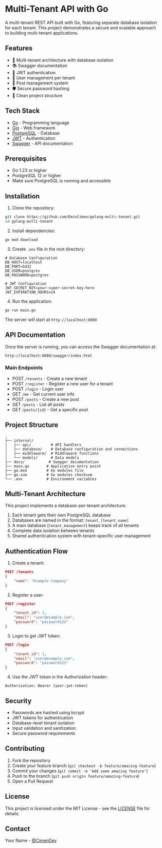 # Multi-Tenant API with Go

A multi-tenant REST API built with Go, featuring separate database isolation for each tenant. This project demonstrates a secure and scalable approach to building multi-tenant applications.

## Features

- 🔐 Multi-tenant architecture with database isolation
- 📚 Swagger documentation
- 🔑 JWT authentication
- 👥 User management per tenant
- 📝 Post management system
- 🛡️ Secure password hashing
- 🎯 Clean project structure

## Tech Stack

- [Go](https://golang.org/) - Programming language
- [Gin](https://gin-gonic.com/) - Web framework
- [PostgreSQL](https://www.postgresql.org/) - Database
- [JWT](https://github.com/golang-jwt/jwt) - Authentication
- [Swagger](https://swagger.io/) - API documentation

## Prerequisites

- Go 1.23 or higher
- PostgreSQL 12 or higher
- Make sure PostgreSQL is running and accessible

## Installation

1. Clone the repository:

```bash
git clone https://github.com/EminCimen/golang-multi-tenant.git
cd golang-multi-tenant
```

2. Install dependencies:

```bash
go mod download
```

3. Create `.env` file in the root directory:

```env
# Database Configuration
DB_HOST=localhost
DB_PORT=5432
DB_USER=postgres
DB_PASSWORD=postgres

# JWT Configuration
JWT_SECRET_KEY=your-super-secret-key-here
JWT_EXPIRATION_HOURS=24
```

4. Run the application:

```bash
go run main.go
```

The server will start at `http://localhost:8080`

## API Documentation

Once the server is running, you can access the Swagger documentation at:

```
http://localhost:8080/swagger/index.html
```

### Main Endpoints

- POST `/tenants` - Create a new tenant
- POST `/register` - Register a new user for a tenant
- POST `/login` - Login user
- GET `/me` - Get current user info
- POST `/posts` - Create a new post
- GET `/posts` - List all posts
- GET `/posts/{id}` - Get a specific post

## Project Structure

```
.
├── internal/
│   ├── api/         # API handlers
│   ├── database/    # Database configuration and connections
│   ├── middleware/  # Middleware functions
│   └── models/      # Data models
├── docs/           # Swagger documentation
├── main.go        # Application entry point
├── go.mod         # Go modules file
├── go.sum         # Go modules checksum
└── .env           # Environment variables
```

## Multi-Tenant Architecture

This project implements a database-per-tenant architecture:

1. Each tenant gets their own PostgreSQL database
2. Databases are named in the format: `tenant_[tenant_name]`
3. A main database (`tenant_management`) keeps track of all tenants
4. Complete data isolation between tenants
5. Shared authentication system with tenant-specific user management

## Authentication Flow

1. Create a tenant:

```json
POST /tenants
{
    "name": "Example Company"
}
```

2. Register a user:

```json
POST /register
{
    "tenant_id": 1,
    "email": "user@example.com",
    "password": "password123"
}
```

3. Login to get JWT token:

```json
POST /login
{
    "tenant_id": 1,
    "email": "user@example.com",
    "password": "password123"
}
```

4. Use the JWT token in the Authorization header:

```
Authorization: Bearer [your-jwt-token]
```

## Security

- Passwords are hashed using bcrypt
- JWT tokens for authentication
- Database-level tenant isolation
- Input validation and sanitization
- Secure password requirements

## Contributing

1. Fork the repository
2. Create your feature branch (`git checkout -b feature/amazing-feature`)
3. Commit your changes (`git commit -m 'Add some amazing feature'`)
4. Push to the branch (`git push origin feature/amazing-feature`)
5. Open a Pull Request

## License

This project is licensed under the MIT License - see the [LICENSE](LICENSE) file for details.

## Contact

Your Name - [@CimenDev](https://twitter.com/cimendev)
